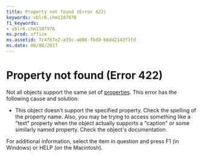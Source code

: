 ```yaml
---
title: Property not found (Error 422)
keywords: vblr6.chm1107976
f1_keywords:
- vblr6.chm1107976
ms.prod: office
ms.assetid: 7c4f87e2-a35c-a086-fbd9-b6dd2143f3fd
ms.date: 06/08/2017
---
```



# Property not found (Error 422)

Not all objects support the same set of [properties](../../Glossary/vbe-glossary.md). This error has the following cause and solution:



- This object doesn't support the specified property. Check the spelling of the property name. Also, you may be trying to access something like a "text" property when the object actually supports a "caption" or some similarly named property. Check the object's documentation.
    

For additional information, select the item in question and press F1 (in Windows) or HELP (on the Macintosh).

